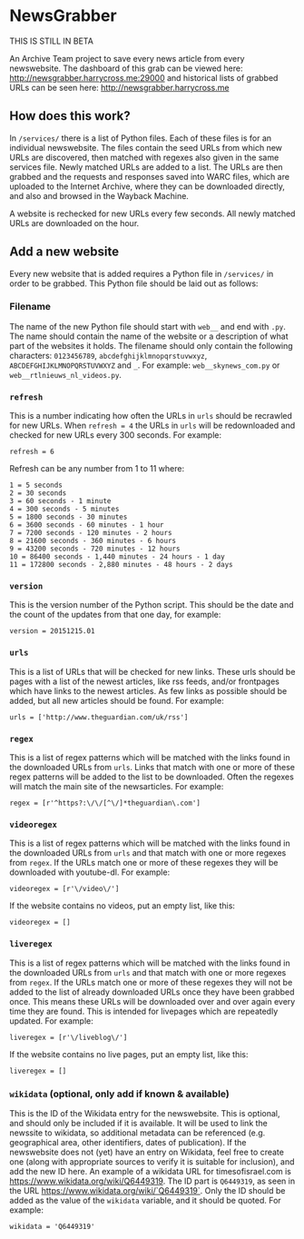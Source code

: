 # NewsGrabber

THIS IS STILL IN BETA

An Archive Team project to save every news article from every newswebsite. The dashboard of this grab can be viewed here: http://newsgrabber.harrycross.me:29000 and historical lists of grabbed URLs can be seen here: http://newsgrabber.harrycross.me

How does this work?
-------------------
In `/services/` there is a list of Python files. Each of these files is for an individual newswebsite. The files contain the seed URLs from which new URLs are discovered, then matched with regexes also given in the same services file. Newly matched URLs are added to a list. The URLs are then grabbed and the requests and responses saved into WARC files, which are uploaded to the Internet Archive, where they can be downloaded directly, and also and browsed in the Wayback Machine.

A website is rechecked for new URLs every few seconds. All newly matched URLs are downloaded on the hour.

Add a new website
------------------
Every new website that is added requires a Python file in `/services/` in order to be grabbed. This Python file should be laid out as follows:
### Filename
The name of the new Python file should start with `web__` and end with `.py`. The name should contain the name of the website or a description of what part of the websites it holds. The filename should only contain the following characters: `0123456789`, `abcdefghijklmnopqrstuvwxyz`, `ABCDEFGHIJKLMNOPQRSTUVWXYZ` and `_`. For example: `web__skynews_com.py` or `web__rtlnieuws_nl_videos.py`.

### `refresh`
This is a number indicating how often the URLs in `urls` should be recrawled for new URLs. When `refresh = 4` the URLs in `urls` will be redownloaded and checked for new URLs every 300 seconds. For example:
```
refresh = 6
```
Refresh can be any number from 1 to 11 where:
```
1 = 5 seconds
2 = 30 seconds
3 = 60 seconds - 1 minute
4 = 300 seconds - 5 minutes
5 = 1800 seconds - 30 minutes
6 = 3600 seconds - 60 minutes - 1 hour
7 = 7200 seconds - 120 minutes - 2 hours
8 = 21600 seconds - 360 minutes - 6 hours
9 = 43200 seconds - 720 minutes - 12 hours
10 = 86400 seconds - 1,440 minutes - 24 hours - 1 day
11 = 172800 seconds - 2,880 minutes - 48 hours - 2 days
```
### `version`
This is the version number of the Python script. This should be the date and the count of the updates from that one day, for example:
```
version = 20151215.01
```
### `urls`
This is a list of URLs that will be checked for new links. These urls should be pages with a list of the newest articles, like rss feeds, and/or frontpages which have links to the newest articles. As few links as possible should be added, but all new articles should be found. For example:
```
urls = ['http://www.theguardian.com/uk/rss']
```
### `regex`
This is a list of regex patterns which will be matched with the links found in the downloaded URLs from `urls`. Links that match with one or more of these regex patterns will be added to the list to be downloaded. Often the regexes will match the main site of the newsarticles. For example:
```
regex = [r'^https?:\/\/[^\/]*theguardian\.com']
```
### `videoregex`
This is a list of regex patterns which will be matched with the links found in the downloaded URLs from `urls` and that match with one or more regexes from `regex`. If the URLs match one or more of these regexes they will be downloaded with youtube-dl. For example:
```
videoregex = [r'\/video\/']
```
If the website contains no videos, put an empty list, like this:
```
videoregex = []
```
### `liveregex`
This is a list of regex patterns which will be matched with the links found in the downloaded URLs from `urls` and that match with one or more regexes from `regex`. If the URLs match one or more of these regexes they will not be added to the list of already downloaded URLs once they have been grabbed once. This means these URLs will be downloaded over and over again every time they are found. This is intended for livepages which are repeatedly updated. For example:
```
liveregex = [r'\/liveblog\/']
```
If the website contains no live pages, put an empty list, like this:
```
liveregex = []
```
### `wikidata` (optional, only add if known & available)
This is the ID of the Wikidata entry for the newswebsite. This is optional, and should only be included if it is available. It will be used to link the newssite to wikidata, so additional metadata can be referenced (e.g. geographical area, other identifiers, dates of publication). If the newswebsite does not (yet) have an entry on Wikidata, feel free to create one (along with appropriate sources to verify it is suitable for inclusion), and add the new ID here. An example of a wikidata URL for timesofisrael.com is https://www.wikidata.org/wiki/Q6449319. The ID part is `Q6449319`, as seen in the URL https://www.wikidata.org/wiki/`Q6449319`. Only the ID should be added as the value of the `wikidata` variable, and it should be quoted. For example:
```
wikidata = 'Q6449319'
```
